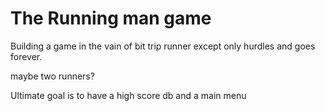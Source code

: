 # The Running man game

Building a game in the vain of bit trip runner except only hurdles and goes forever.

maybe two runners?

Ultimate goal is to have a high score db and a main menu
